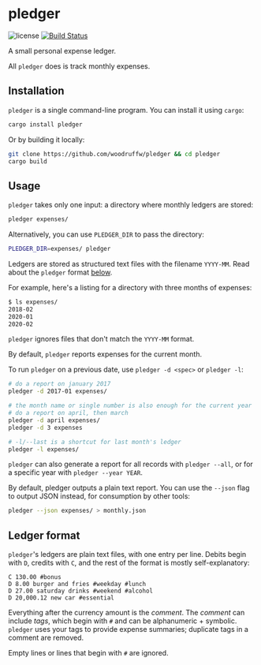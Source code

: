 pledger
=======

![license](https://raster.shields.io/badge/license-MIT%20with%20restrictions-green.png)
[![Build Status](https://img.shields.io/github/workflow/status/woodruffw/pledger/CI/master)](https://github.com/woodruffw/pledger/actions?query=workflow%3ACI)

A small personal expense ledger.

All `pledger` does is track monthly expenses.

## Installation

`pledger` is a single command-line program. You can install it using `cargo`:

```bash
cargo install pledger
```

Or by building it locally:

```bash
git clone https://github.com/woodruffw/pledger && cd pledger
cargo build
```

## Usage

`pledger` takes only one input: a directory where monthly ledgers are stored:

```bash
pledger expenses/
```

Alternatively, you can use `PLEDGER_DIR` to pass the directory:

```bash
PLEDGER_DIR=expenses/ pledger
```

Ledgers are stored as structured text files with the filename `YYYY-MM`. Read about the `pledger`
format [below](#ledger-format).

For example, here's a listing for a directory with three months of expenses:

```bash
$ ls expenses/
2018-02
2020-01
2020-02
```

`pledger` ignores files that don't match the `YYYY-MM` format.

By default, `pledger` reports expenses for the current month.

To run `pledger` on a previous date, use `pledger -d <spec>` or `pledger -l`:

```bash
# do a report on january 2017
pledger -d 2017-01 expenses/

# the month name or single number is also enough for the current year
# do a report on april, then march
pledger -d april expenses/
pledger -d 3 expenses

# -l/--last is a shortcut for last month's ledger
pledger -l expenses/
```

`pledger` can also generate a report for all records with `pledger --all`, or for a specific year
with `pledger --year YEAR`.

By default, pledger outputs a plain text report. You can use the `--json` flag to output JSON
instead, for consumption by other tools:

```bash
pledger --json expenses/ > monthly.json
```

## Ledger format

`pledger`'s ledgers are plain text files, with one entry per line. Debits begin with `D`,
credits with `C`, and the rest of the format is mostly self-explanatory:

```
C 130.00 #bonus
D 8.00 burger and fries #weekday #lunch
D 27.00 saturday drinks #weekend #alcohol
D 20,000.12 new car #essential
```

Everything after the currency amount is the _comment_. The _comment_ can include _tags_, which
begin with `#` and can be alphanumeric + symbolic. `pledger` uses your tags to provide expense
summaries; duplicate tags in a comment are removed.

Empty lines or lines that begin with `#` are ignored.
